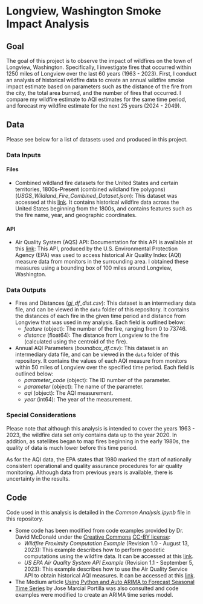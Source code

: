 # Longview, Washington Smoke Impact Analysis

## Goal
The goal of this project is to observe the impact of wildfires  on the town of Longview, Washington. Specifically, I investigate fires that occurred within 1250 miles of Longview over the last 60 years (1963 - 2023). First, I conduct an analysis of historical wildfire data to create an annual wildfire smoke impact estimate based on parameters such as the distance of the fire from the city, the total area burned, and the number of fires that occurred. I compare my wildfire estimate to AQI estimates for the same time period, and forecast my wildfire estimate for the next 25 years (2024 - 2049).

## Data
Please see below for a list of datasets used and produced in this project. 

### Data Inputs
#### Files
- Combined wildland fire datasets for the United States and certain territories, 1800s-Present (combined wildland fire polygons) (*USGS_Wildland_Fire_Combined_Dataset.json*): This dataset was accessed at this [link](https://www.sciencebase.gov/catalog/item/61aa537dd34eb622f699df81). It contains historical wildfire data across the United States beginning from the 1800s, and contains features such as the fire name, year, and geographic coordinates.

#### API
- Air Quality System (AQS) API: Documentation for this API is available at this [link](https://aqs.epa.gov/aqsweb/documents/data_api.html): This API, produced by the U.S. Environmental Protection Agency (EPA) was used to access historical Air Quality Index (AQI) measure data from monitors in the surrounding area. I obtained these measures using a bounding box of 100 miles around Longview, Washington.

### Data Outputs
- Fires and Distances (*gj_df_dist.csv*): This dataset is an intermediary data file, and can be viewed in the `data` folder of this repository. It contains the distances of each fire in the given time period and distance from Longview that was used in my analysis. Each field is outlined below:
  - *feature* (object): The number of the fire, ranging from 0 to 73746.
  - *distance* (float64): The distance from Longview to the fire (calculated using the centroid of the fire).
- Annual AQI Parameters (*boundbox_df.csv*): This dataset is an intermediary data file, and can be viewed in the `data` folder of this repository. It contains the values of each AQI measure from monitors within 50 miles of Longview over the specified time period. Each field is outlined below:
  - *parameter_code* (object): The ID number of the parameter.
  - *parameter* (object): The name of the parameter.
  - *aqi* (object): The AQI measurement.
  - *year* (int64): The year of the measurement.

### Special Considerations
Please note that although this analysis is intended to cover the years 1963 - 2023, the wildfire data set only contains data up to the year 2020. In addition, as satellites began to map fires beginning in the early 1980s, the quality of data is much lower before this time period. 

As for the AQI data, the EPA states that 1980 marked the start of nationally consistent operational and quality assurance procedures for air quality monitoring. Although data from previous years is available, there is uncertainty in the results.

## Code
Code used in this analysis is detailed in the *Common Analysis.ipynb* file in this repository. 

- Some code has been modified from code examples provided by Dr. David McDonald under the [Creative Commons](https://creativecommons.org) [CC-BY license](https://creativecommons.org/licenses/by/4.0/):
  - *Wildfire Proximity Computation Example* (Revision 1.0 - August 13, 2023): This example describes how to perform geodetic computations using the wildfire data. It can be accessed at this [link](https://drive.google.com/file/d/1qNI6hji8CvDeBsnLDAhJXvaqf2gcg8UV/view?usp=drive_link).
  - *US EPA Air Quality System API Example* (Revision 1.1 - September 5, 2023): This example describes how to use the Air Quality Service API to obtain historical AQI measures. It can be accessed at this [link](https://drive.google.com/file/d/1bxl9qrb_52RocKNGfbZ5znHVqFDMkUzf/view?usp=drive_link).
- The Medium article [Using Python and Auto ARIMA to Forecast Seasonal Time Series](https://medium.com/@josemarcialportilla/using-python-and-auto-arima-to-forecast-seasonal-time-series-90877adff03c) by Jose Marcial Portilla was also consulted and code examples were modified to create an ARIMA time series model.

